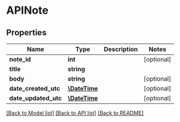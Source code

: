 # APINote

## Properties
Name | Type | Description | Notes
------------ | ------------- | ------------- | -------------
**note_id** | **int** |  | [optional] 
**title** | **string** |  | 
**body** | **string** |  | [optional] 
**date_created_utc** | [**\DateTime**](\DateTime.md) |  | [optional] 
**date_updated_utc** | [**\DateTime**](\DateTime.md) |  | [optional] 

[[Back to Model list]](../README.md#documentation-for-models) [[Back to API list]](../README.md#documentation-for-api-endpoints) [[Back to README]](../README.md)


